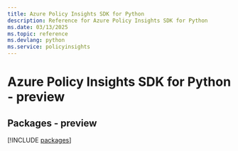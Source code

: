 ```yaml
---
title: Azure Policy Insights SDK for Python
description: Reference for Azure Policy Insights SDK for Python
ms.date: 03/13/2025
ms.topic: reference
ms.devlang: python
ms.service: policyinsights
---
```

# Azure Policy Insights SDK for Python - preview
## Packages - preview
[!INCLUDE [packages](policy-insights-index.md)]